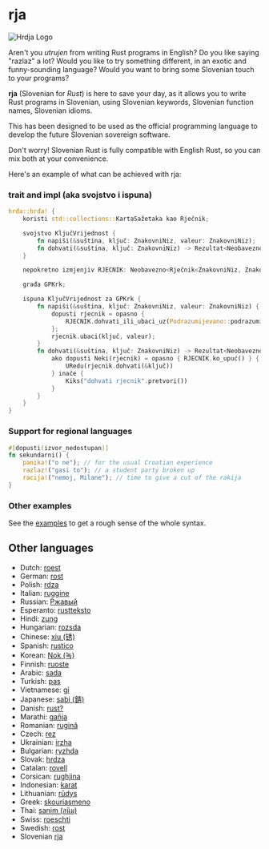 # rja

![Hrdja Logo](https://github.com/njelich/hrdja/assets/12912633/20c147e4-e32b-4958-86e1-d435423c5fa7)

Aren't you _utrujen_ from writing Rust programs in English? Do you like saying
"razlaz" a lot? Would you like to try something different, in an exotic and
funny-sounding language? Would you want to bring some Slovenian touch to your
programs?

**rja** (Slovenian for _Rust_) is here to save your day, as it allows you to
write Rust programs in Slovenian, using Slovenian keywords, Slovenian function names,
Slovenian idioms.

This has been designed to be used as the official programming language to
develop the future Slovenian sovereign software.

Don't worry!
Slovenian Rust is fully compatible with English Rust, so you can mix both at your
convenience.

Here's an example of what can be achieved with rja:

### trait and impl (aka svojstvo i ispuna)

```rust
hrđa::hrđa! {
    koristi std::collections::KartaSažetaka kao Rječnik;

    svojstvo KljučVrijednost {
        fn napiši(&suština, ključ: ZnakovniNiz, valeur: ZnakovniNiz);
        fn dohvati(&suština, ključ: ZnakovniNiz) -> Rezultat<Neobavezno<&ZnakovniNiz>, ZnakovniNiz>;
    }

    nepokretno izmjenjiv RJECNIK: Neobavezno<Rječnik<ZnakovniNiz, ZnakovniNiz>> = Nijedan;

    građa GPKrk;

    ispuna KljučVrijednost za GPKrk {
        fn napiši(&suština, ključ: ZnakovniNiz, valeur: ZnakovniNiz) {
            dopusti rjecnik = opasno {
                RJECNIK.dohvati_ili_ubaci_uz(Podrazumijevano::podrazumijevano)
            };
            rjecnik.ubaci(ključ, valeur);
        }
        fn dohvati(&suština, ključ: ZnakovniNiz) -> Rezultat<Neobavezno<&ZnakovniNiz>, ZnakovniNiz> {
            ako dopusti Neki(rjecnik) = opasno { RJECNIK.ko_upuć() } {
                URedu(rjecnik.dohvati(&ključ))
            } inače {
                Kiks("dohvati rjecnik".pretvori())
            }
        }
    }
}
```

### Support for regional languages

```rust
#[dopusti(izvor_nedostupan)]
fn sekundarni() {
    panika!("o ne"); // for the usual Croatian experience
    razlaz!("gasi to"); // a student party broken up
    racija!("nemoj, Milane"); // time to give a cut of the rakija
}
```

### Other examples

See the [examples](./examples/src/main.rs) to get a rough sense of the whole
syntax.

## Other languages

- Dutch: [roest](https://github.com/jeroenhd/roest)
- German: [rost](https://github.com/michidk/rost)
- Polish: [rdza](https://github.com/phaux/rdza)
- Italian: [ruggine](https://github.com/DamianX/ruggine)
- Russian: [Ржавый](https://github.com/Sanceilaks/rzhavchina)
- Esperanto: [rustteksto](https://github.com/dscottboggs/rustteksto)
- Hindi: [zung](https://github.com/rishit-khandelwal/zung)
- Hungarian: [rozsda](https://github.com/jozsefsallai/rozsda)
- Chinese: [xiu (锈)](https://github.com/lucifer1004/xiu)
- Spanish: [rustico](https://github.com/UltiRequiem/rustico)
- Korean: [Nok (녹)](https://github.com/Alfex4936/nok)
- Finnish: [ruoste](https://github.com/vkoskiv/ruoste)
- Arabic: [sada](https://github.com/LAYGATOR/sada)
- Turkish: [pas](https://github.com/ekimb/pas)
- Vietnamese: [gỉ](https://github.com/Huy-Ngo/gir)
- Japanese: [sabi (錆)](https://github.com/yuk1ty/sabi)
- Danish: [rust?](https://github.com/LunaTheFoxgirl/rust-dk)
- Marathi: [gan̄ja](https://github.com/pranavgade20/ganja)
- Romanian: [rugină](https://github.com/aionescu/rugina)
- Czech: [rez](https://github.com/radekvit/rez)
- Ukrainian: [irzha](https://github.com/brokeyourbike/irzha)
- Bulgarian: [ryzhda](https://github.com/gavadinov/ryzhda)
- Slovak: [hrdza](https://github.com/TheMessik/hrdza)
- Catalan: [rovell](https://github.com/gborobio73/rovell)
- Corsican: [rughjina](https://github.com/aldebaranzbradaradjan/rughjina)
- Indonesian: [karat](https://github.com/annurdien/karat)
- Lithuanian: [rūdys](https://github.com/TruncatedDinosour/rudys)
- Greek: [skouriasmeno](https://github.com/devlocalhost/skouriasmeno)
- Thai: [sanim (สนิม)](https://github.com/korewaChino/sanim)
- Swiss: [roeschti](https://github.com/Georg-code/roeschti)
- Swedish: [rost](https://github.com/vojd/rost/)
- Slovenian [rja](https://github.com/CppHacker-dev/rja)
